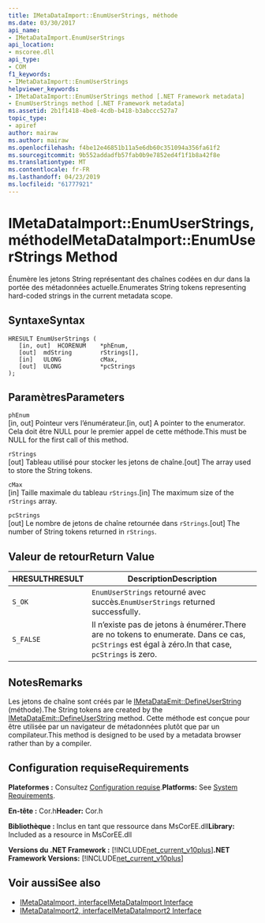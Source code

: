 ```yaml
---
title: IMetaDataImport::EnumUserStrings, méthode
ms.date: 03/30/2017
api_name:
- IMetaDataImport.EnumUserStrings
api_location:
- mscoree.dll
api_type:
- COM
f1_keywords:
- IMetaDataImport::EnumUserStrings
helpviewer_keywords:
- IMetaDataImport::EnumUserStrings method [.NET Framework metadata]
- EnumUserStrings method [.NET Framework metadata]
ms.assetid: 2b1f1418-4be8-4cdb-b418-b3abccc527a7
topic_type:
- apiref
author: mairaw
ms.author: mairaw
ms.openlocfilehash: f4be12e46851b11a5e6db60c351094a356fa61f2
ms.sourcegitcommit: 9b552addadfb57fab0b9e7852ed4f1f1b8a42f8e
ms.translationtype: MT
ms.contentlocale: fr-FR
ms.lasthandoff: 04/23/2019
ms.locfileid: "61777921"
---
```

# <a name="imetadataimportenumuserstrings-method"></a><span data-ttu-id="706ef-102">IMetaDataImport::EnumUserStrings, méthode</span><span class="sxs-lookup"><span data-stu-id="706ef-102">IMetaDataImport::EnumUserStrings Method</span></span>
<span data-ttu-id="706ef-103">Énumère les jetons String représentant des chaînes codées en dur dans la portée des métadonnées actuelle.</span><span class="sxs-lookup"><span data-stu-id="706ef-103">Enumerates String tokens representing hard-coded strings in the current metadata scope.</span></span>  
  
## <a name="syntax"></a><span data-ttu-id="706ef-104">Syntaxe</span><span class="sxs-lookup"><span data-stu-id="706ef-104">Syntax</span></span>  
  
```  
HRESULT EnumUserStrings (  
   [in, out]  HCORENUM    *phEnum,  
   [out]  mdString        rStrings[],  
   [in]   ULONG           cMax,  
   [out]  ULONG           *pcStrings  
);  
```  
  
## <a name="parameters"></a><span data-ttu-id="706ef-105">Paramètres</span><span class="sxs-lookup"><span data-stu-id="706ef-105">Parameters</span></span>  
 `phEnum`  
 <span data-ttu-id="706ef-106">[in, out] Pointeur vers l’énumérateur.</span><span class="sxs-lookup"><span data-stu-id="706ef-106">[in, out] A pointer to the enumerator.</span></span> <span data-ttu-id="706ef-107">Cela doit être NULL pour le premier appel de cette méthode.</span><span class="sxs-lookup"><span data-stu-id="706ef-107">This must be NULL for the first call of this method.</span></span>  
  
 `rStrings`  
 <span data-ttu-id="706ef-108">[out] Tableau utilisé pour stocker les jetons de chaîne.</span><span class="sxs-lookup"><span data-stu-id="706ef-108">[out] The array used to store the String tokens.</span></span>  
  
 `cMax`  
 <span data-ttu-id="706ef-109">[in] Taille maximale du tableau `rStrings`.</span><span class="sxs-lookup"><span data-stu-id="706ef-109">[in] The maximum size of the `rStrings` array.</span></span>  
  
 `pcStrings`  
 <span data-ttu-id="706ef-110">[out] Le nombre de jetons de chaîne retournée dans `rStrings`.</span><span class="sxs-lookup"><span data-stu-id="706ef-110">[out] The number of String tokens returned in `rStrings`.</span></span>  
  
## <a name="return-value"></a><span data-ttu-id="706ef-111">Valeur de retour</span><span class="sxs-lookup"><span data-stu-id="706ef-111">Return Value</span></span>  
  
|<span data-ttu-id="706ef-112">HRESULT</span><span class="sxs-lookup"><span data-stu-id="706ef-112">HRESULT</span></span>|<span data-ttu-id="706ef-113">Description</span><span class="sxs-lookup"><span data-stu-id="706ef-113">Description</span></span>|  
|-------------|-----------------|  
|`S_OK`|<span data-ttu-id="706ef-114">`EnumUserStrings` retourné avec succès.</span><span class="sxs-lookup"><span data-stu-id="706ef-114">`EnumUserStrings` returned successfully.</span></span>|  
|`S_FALSE`|<span data-ttu-id="706ef-115">Il n’existe pas de jetons à énumérer.</span><span class="sxs-lookup"><span data-stu-id="706ef-115">There are no tokens to enumerate.</span></span> <span data-ttu-id="706ef-116">Dans ce cas, `pcStrings` est égal à zéro.</span><span class="sxs-lookup"><span data-stu-id="706ef-116">In that case, `pcStrings` is zero.</span></span>|  
  
## <a name="remarks"></a><span data-ttu-id="706ef-117">Notes</span><span class="sxs-lookup"><span data-stu-id="706ef-117">Remarks</span></span>  
 <span data-ttu-id="706ef-118">Les jetons de chaîne sont créés par le [IMetaDataEmit::DefineUserString](../../../../docs/framework/unmanaged-api/metadata/imetadataemit-defineuserstring-method.md) (méthode).</span><span class="sxs-lookup"><span data-stu-id="706ef-118">The String tokens are created by the [IMetaDataEmit::DefineUserString](../../../../docs/framework/unmanaged-api/metadata/imetadataemit-defineuserstring-method.md) method.</span></span> <span data-ttu-id="706ef-119">Cette méthode est conçue pour être utilisée par un navigateur de métadonnées plutôt que par un compilateur.</span><span class="sxs-lookup"><span data-stu-id="706ef-119">This method is designed to be used by a metadata browser rather than by a compiler.</span></span>  
  
## <a name="requirements"></a><span data-ttu-id="706ef-120">Configuration requise</span><span class="sxs-lookup"><span data-stu-id="706ef-120">Requirements</span></span>  
 <span data-ttu-id="706ef-121">**Plateformes :** Consultez [Configuration requise](../../../../docs/framework/get-started/system-requirements.md).</span><span class="sxs-lookup"><span data-stu-id="706ef-121">**Platforms:** See [System Requirements](../../../../docs/framework/get-started/system-requirements.md).</span></span>  
  
 <span data-ttu-id="706ef-122">**En-tête :** Cor.h</span><span class="sxs-lookup"><span data-stu-id="706ef-122">**Header:** Cor.h</span></span>  
  
 <span data-ttu-id="706ef-123">**Bibliothèque :** Inclus en tant que ressource dans MsCorEE.dll</span><span class="sxs-lookup"><span data-stu-id="706ef-123">**Library:** Included as a resource in MsCorEE.dll</span></span>  
  
 <span data-ttu-id="706ef-124">**Versions du .NET Framework :** [!INCLUDE[net_current_v10plus](../../../../includes/net-current-v10plus-md.md)]</span><span class="sxs-lookup"><span data-stu-id="706ef-124">**.NET Framework Versions:** [!INCLUDE[net_current_v10plus](../../../../includes/net-current-v10plus-md.md)]</span></span>  
  
## <a name="see-also"></a><span data-ttu-id="706ef-125">Voir aussi</span><span class="sxs-lookup"><span data-stu-id="706ef-125">See also</span></span>

- [<span data-ttu-id="706ef-126">IMetaDataImport, interface</span><span class="sxs-lookup"><span data-stu-id="706ef-126">IMetaDataImport Interface</span></span>](../../../../docs/framework/unmanaged-api/metadata/imetadataimport-interface.md)
- [<span data-ttu-id="706ef-127">IMetaDataImport2, interface</span><span class="sxs-lookup"><span data-stu-id="706ef-127">IMetaDataImport2 Interface</span></span>](../../../../docs/framework/unmanaged-api/metadata/imetadataimport2-interface.md)
